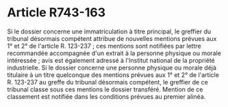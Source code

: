 # Article R743-163

Si le dossier concerne une immatriculation à titre principal, le greffier du tribunal désormais compétent attribue de nouvelles mentions prévues aux 1° et 2° de l'article R. 123-237 ; ces mentions sont notifiées par lettre recommandée accompagnée d'un extrait à la personne physique ou morale intéressée ; avis est également adressé à l'Institut national de la propriété industrielle.   Si le dossier concerne une personne physique ou morale déjà titulaire à un titre quelconque des mentions prévues aux 1° et 2° de l'article R. 123-237 au greffe du tribunal désormais compétent, le greffier de ce tribunal classe sous ces mentions le dossier transféré.   Mention de ce classement est notifiée dans les conditions prévues au premier alinéa.